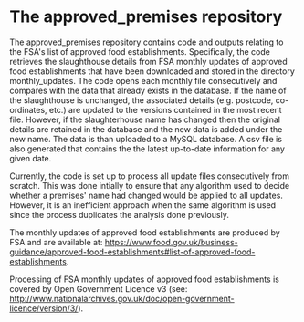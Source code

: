 # The approved_premises repository

The approved_premises repository contains code and outputs relating to the FSA's list of approved food establishments. Specifically, the code retrieves the slaughthouse details from FSA monthly updates of approved food establishments that have been downloaded and stored in the directory monthly_updates. The code opens each monthly file consecutively and compares with the data that already exists in the database. If the name of the slaughthouse is unchanged, the associated details (e.g. postcode, co-ordinates, etc.) are updated to the versions contained in the most recent file. However, if the slaughterhouse name has changed then the original details are retained in the database and the new data is added under the new name. The data is than uploaded to a MySQL database. A csv file is also generated that contains the the latest up-to-date information for any given date.

Currently, the code is set up to process all update files consecutively from scratch. This was done intially to ensure that any algorithm used to decide whether a premises' name had changed would be applied to all updates. However, it is an inefficient approach when the same algorithm is used since the process duplicates the analysis done previously.

The monthly updates of approved food establishments are produced by FSA and are available at: https://www.food.gov.uk/business-guidance/approved-food-establishments#list-of-approved-food-establishments.

Processing of FSA monthly updates of approved food establishments is covered by Open Government Licence v3 (see: http://www.nationalarchives.gov.uk/doc/open-government-licence/version/3/).
